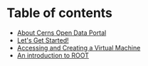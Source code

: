 # Table of contents

* [About Cerns Open Data Portal](README.md)
* [Let's Get Started!](lets-get-started.md)
* [Accessing and Creating a Virtual Machine](untitled.md)
* [An introduction to ROOT](an-introduction-to-root.md)

